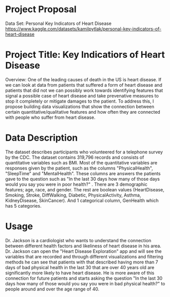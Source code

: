# Project Proposal
Data Set: Personal Key Indicators of Heart Disease https://www.kaggle.com/datasets/kamilpytlak/personal-key-indicators-of-heart-disease
# Project Title: Key Indicatiors of Heart Disease
Overview: 
  One of the leading causes of death in the US is heart disease.  If we can look at data from patients that suffered a form of heart disease and patients that did not we can possibly work towards identifying features that signal a possible case of heart disease and take prevenative measures to stop it completely or mitigate damages to the patient. To address this, I propose building data visualizations that show the connection between certain quantitative/qualitative features and how often they are connected with people who suffer from heart disease.
  # Data Description
  The dataset describes participants who volunteered for a telephone survey by the CDC. The dataset contains 319,796 records and consists of quantitative variables such as BMI. Most of the quantitative variables are responses given by the patient, such as the columns "PhysicalHealth", "SleepTime" and "MentalHealth". These columns are answers the patients gave to the question such as "In the last 30 days how many of those days would you say you were in poor health?" .  There are 3 demographic features; age, race, and gender. The rest are boolean values (HeartDisease, Smoking, Stroke, DiffWalking, Diabetic, PhysicalActivity, Asthma, KidneyDisease, SkinCancer). And 1 categorical column, GenHealth which has 5 categories.
  
  # Usage
  Dr. Jackson is a cardiologist who wants to understand the connection between different health factors and likeliness of heart disease in his area. Dr. Jackson can open the "Heart Disease Exploration" app and will see the variables that are recorded and through different visualizations and filtering methods he can see that patients with that described having more than 7 days of bad physical health in the last 30 that are over 40 years old are significantly more likely to have heart disease.  He is more aware of this connection for future patients and starts asking the question "In the last 30 days how many of those would you say you were in bad physical health?" to people around and over the age range of 40.
